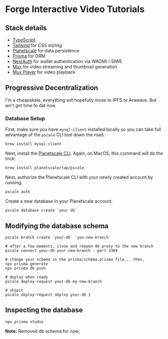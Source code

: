 # Forge Interactive Video Tutorials

## Stack details

- [TypeScript](https://www.typescriptlang.org/)
- [Tailwind](https://tailwindcss.com/) for CSS styling
- [Planetscale](https://planetscale.com/) for data persistence
- [Prisma](https://www.prisma.io/) for ORM
- [NextAuth](https://next-auth.js.org/) for wallet authentication via WAGMI / SIWE
- [Mux](https://mux.com) for video streaming and thumbnail generation
- [Mux Player](https://docs.mux.com/guides/video/mux-player) for video playback

## Progressive Decentralization

I'm a cheapskate, everything will hopefully move to IPFS or Arweave. But ain't got time fo dat now.

### Database Setup

First, make sure you have `mysql-client` installed locally so you can take full advantage of the `pscale` CLI tool down the road. 

```
brew install mysql-client
```

Next, install the [Planetscale CLI](https://github.com/planetscale/cli). Again, on MacOS, this command will do the trick:

```
brew install planetscale/tap/pscale
```

Next, authorize the Planetscale CLI with your newly created account by running:

```
pscale auth
```

Create a new database in your Planetscale account.
```
pscale database create `your db`
```

## Modifying the database schema


```
pscale branch create `your-db` `you-new-branch`

# after a few moments, close and reopen db proxy to the new branch
pscale connect your-db your-new-branch --port 3309

# change your schema in the prisma/schema.prisma file... then,
npx prisma generate
npx prisma db push

# deploy when ready
pscale deploy-request your-db my-new-branch

# shipit
pscale deploy-request deploy your-db 1
```

## Inspecting the database

```
npx prisma studio
```

**Note:** Removed db schema for now; 
